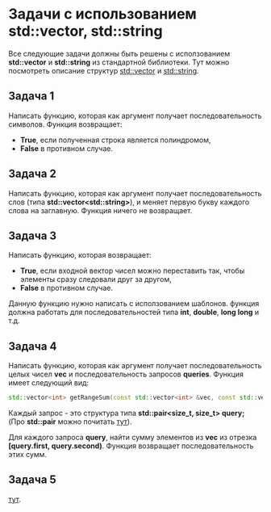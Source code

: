 # Задачи с использованием std::vector, std::string
Все следующие задачи должны быть решены с исползованием **std::vector** и **std::string** из стандартной библиотеки.
Тут можно посмотреть описание структур [std::vector](https://en.cppreference.com/w/cpp/container/vector) и [std::string](https://en.cppreference.com/w/cpp/string/basic_string).

## Задача 1
Написать функцию, которая как аргумент получает последовательность символов.
Функция возвращает:
* **True**, если полученная строка является полиндромом,
* **False** в противном случае.

## Задача 2
Написать функцию, которая как аргумент получает последовательность слов (типа **std::vector\<std::string\>**),
и меняет первую букву каждого слова на заглавную. Функция ничего не возвращает.

## Задача 3
Написать функцию, которая возвращает:
* **True**, если входной вектор чисел можно переставить так, чтобы элементы сразу следовали друг за другом,
* **False** в противном случае.

Данную функцию нужно написать с исползованием шаблонов. функция должна работать для последовательностей типа **int**, **double**, **long long** и т.д.

## Задача 4
Написать функцию, которая как аргумент получает последовательность целых чисел **vec** и последовательность запросов **queries**.
Функция имеет следующий вид:
```c++
std::vector<int> getRangeSum(const std::vector<int> &vec, const std::vector<std::pair<size_t, size_t>> &queries);
```
Каждый запрос - это структура типа **std::pair\<size_t, size_t\> query;** (Про **std::pair** можно почитать [тут](https://en.cppreference.com/w/cpp/utility/pair)).

Для каждого запроса **query**, найти сумму элементов из **vec** из отрезка **\[query.first, query.second\)**.
Функция возвращает последовательность этих сумм.

## Задача 5
[тут](https://www.hackerrank.com/challenges/hackerland-radio-transmitters/problem?isFullScreen=true).
